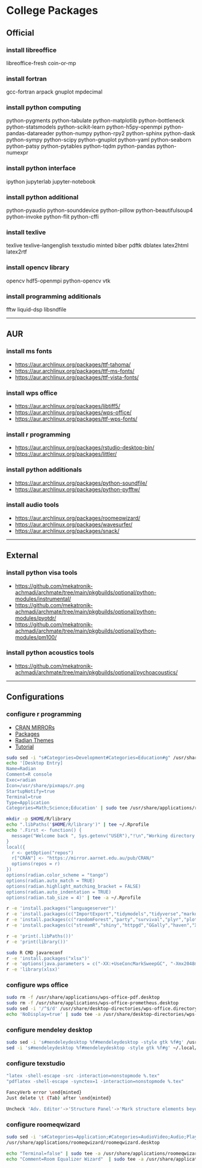 # College Packages

## Official

### install libreoffice

libreoffice-fresh coin-or-mp

### install fortran

gcc-fortran arpack
gnuplot mpdecimal

### install python computing

python-pygments
python-tabulate
python-matplotlib
python-bottleneck
python-statsmodels
python-scikit-learn
python-h5py-openmpi
python-pandas-datareader
python-numpy python-rpy2
python-sphinx python-dask
python-sympy python-scipy
python-gnuplot python-yaml
python-seaborn python-patsy
python-pytables python-tqdm
python-pandas python-numexpr

### install python interface

ipython jupyterlab
jupyter-notebook

### install python additional

python-pyaudio python-sounddevice
python-pillow python-beautifulsoup4
python-invoke python-flit python-cffi

### install texlive

texlive texlive-langenglish
texstudio minted biber pdftk
dblatex latex2html latex2rtf

### install opencv library

opencv hdf5-openmpi
python-opencv vtk

### install programming additionals

fftw liquid-dsp libsndfile

--------------------------------------------------------------------------------

## AUR

### install ms fonts

- https://aur.archlinux.org/packages/ttf-tahoma/
- https://aur.archlinux.org/packages/ttf-ms-fonts/
- https://aur.archlinux.org/packages/ttf-vista-fonts/

### install wps office

- https://aur.archlinux.org/packages/libtiff5/
- https://aur.archlinux.org/packages/wps-office/
- https://aur.archlinux.org/packages/ttf-wps-fonts/

### install r programming

- https://aur.archlinux.org/packages/rstudio-desktop-bin/
- https://aur.archlinux.org/packages/littler/

### install python additionals

- https://aur.archlinux.org/packages/python-soundfile/
- https://aur.archlinux.org/packages/python-pyfftw/

### install audio tools

- https://aur.archlinux.org/packages/roomeqwizard/
- https://aur.archlinux.org/packages/wavesurfer/
- https://aur.archlinux.org/packages/snack/

--------------------------------------------------------------------------------

## External

### install python visa tools

- https://github.com/mekatronik-achmadi/archmate/tree/main/pkgbuilds/optional/python-modules/instrumental/
- https://github.com/mekatronik-achmadi/archmate/tree/main/pkgbuilds/optional/python-modules/pyotdr/
- https://github.com/mekatronik-achmadi/archmate/tree/main/pkgbuilds/optional/python-modules/pm100/

### install python acoustics tools

- https://github.com/mekatronik-achmadi/archmate/tree/main/pkgbuilds/optional/pychoacoustics/

--------------------------------------------------------------------------------

## Configurations

### configure r programming

- [CRAN MIRRORs](https://cran.r-project.org/mirrors.html)
- [Packages](https://support.posit.co/hc/en-us/articles/201057987-Quick-list-of-useful-R-packages)
- [Radian Themes](https://pygments.org/styles/)
- [Tutorial](https://www.tutorialspoint.com/r/index.htm)

```sh
sudo sed -i "s#Categories=Development#Categories=Education#g" /usr/share/applications/rstudio.desktop
echo '[Desktop Entry]
Name=Radian
Comment=R console
Exec=radian
Icon=/usr/share/pixmaps/r.png
StartupNotify=true
Terminal=true
Type=Application
Categories=Math;Science;Education' | sudo tee /usr/share/applications/radian.desktop
```

```sh
mkdir -p $HOME/R/library
echo ".libPaths('$HOME/R/library')" | tee ~/.Rprofile
echo '.First <- function() {
  message("Welcome back ", Sys.getenv("USER"),"!\n","Working directory is: ", getwd())
}
local({
  r <- getOption("repos")
  r["CRAN"] <- "https://mirror.aarnet.edu.au/pub/CRAN/"
  options(repos = r)
})
options(radian.color_scheme = "tango")
options(radian.auto_match = TRUE)
options(radian.highlight_matching_bracket = FALSE)
options(radian.auto_indentation = TRUE)
options(radian.tab_size = 4)' | tee -a ~/.Rprofile

r -e 'install.packages("languageserver")'
r -e 'install.packages(c("ImportExport","tidymodels","tidyverse","markdown"))'
r -e 'install.packages(c("randomForest","party","survival","plyr","plotrix"))'
r -e 'install.packages(c("streamR","shiny","httpgd","GGally","haven","XML2R"))'

r -e 'print(.libPaths())'
r -e 'print(library())'

sudo R CMD javareconf
r -e 'install.packages("xlsx")'
r -e 'options(java.parameters = c("-XX:+UseConcMarkSweepGC", "-Xmx2048m"))'
r -e 'library(xlsx)'
```

### configure wps office

```sh
sudo rm -f /usr/share/applications/wps-office-pdf.desktop
sudo rm -f /usr/share/applications/wps-office-prometheus.desktop
sudo sed -i '/^$/d' /usr/share/desktop-directories/wps-office.directory
echo 'NoDisplay=true' | sudo tee -a /usr/share/desktop-directories/wps-office.directory
```

### configure mendeley desktop

```sh
sudo sed -i 's#mendeleydesktop %f#mendeleydesktop -style gtk %f#g' /usr/share/applications/mendeleydesktop.desktop
sed -i 's#mendeleydesktop %f#mendeleydesktop -style gtk %f#g' ~/.local/share/applications/mendeleydesktop.desktop
```

### configure texstudio

```sh
"latex -shell-escape -src -interaction=nonstopmode %.tex"
"pdflatex -shell-escape -synctex=1 -interaction=nonstopmode %.tex"
```

```sh
FancyVerb error \end{minted}
Just delete \t (Tab) after \end{minted}
```

```sh
Uncheck 'Adv. Editor'->'Structure Panel'->'Mark structure elements beyond \end{document}'
```

### configure roomeqwizard

```sh
sudo sed -i 's#Categories=Application;#Categories=AudioVideo;Audio;Player;#g' \
/usr/share/applications/roomeqwizard/roomeqwizard.desktop

echo "Terminal=false" | sudo tee -a /usr/share/applications/roomeqwizard/roomeqwizard.desktop
echo "Comment=Room Equalizer Wizard"  | sudo tee -a /usr/share/applications/roomeqwizard/roomeqwizard.desktop
```
